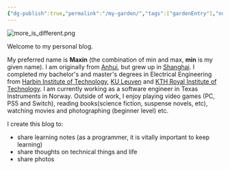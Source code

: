 ```yaml
---
{"dg-publish":true,"permalink":"/my-garden/","tags":["gardenEntry"],"noteIcon":"","created":"2024-01-26T07:00:51.036+01:00","updated":"2024-01-31T22:34:25.940+01:00"}
---
```


![more_is_different.png](/img/user/Z%20-%20assets/images/more_is_different.png)

Welcome to my personal blog.

My preferred name is **Maxin** (the combination of min and max, **min** is my given name). I am originally from [Anhui](https://en.wikipedia.org/wiki/Anhui), but grew up in [Shanghai](https://en.wikipedia.org/wiki/Shanghai). I completed my bachelor's and master's degrees in Electrical Engineering from [Harbin Institute of Technology](https://en.wikipedia.org/wiki/Harbin_Institute_of_Technology), [KU Leuven](https://en.wikipedia.org/wiki/KU_Leuven) and [KTH Royal Institute of Technology](https://en.wikipedia.org/wiki/KTH_Royal_Institute_of_Technology). I am currently working as a software engineer in Texas Instruments in Norway. Outside of work, I enjoy playing video games (PC, PS5 and Switch), reading books(science fiction, suspense novels, etc), watching movies and photographing (beginner level) etc.

I create this blog to:

- share learning notes (as a programmer, it is vitally important to keep learning)
- share thoughts on technical things and life
- share photos